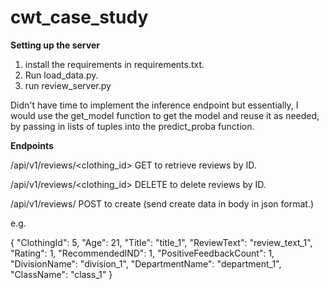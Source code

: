 # cwt_case_study

**Setting up the server**

1. install the requirements in requirements.txt.
2. Run load_data.py. 
3. run review_server.py

Didn't have time to implement the inference endpoint but essentially, I would use the get_model function to get the model and reuse it as needed, by passing in lists of tuples into the predict_proba function.

**Endpoints**

/api/v1/reviews/<clothing_id> GET to retrieve reviews by ID.

/api/v1/reviews/<clothing_id> DELETE to delete reviews by ID.

/api/v1/reviews/ POST to create (send create data in body in json format.)

e.g. 

{
    "ClothingId": 5,
    "Age": 21,
    "Title": "title_1",
    "ReviewText": "review_text_1",
    "Rating": 1,
    "RecommendedIND": 1,
    "PositiveFeedbackCount": 1,
    "DivisionName": "division_1",
    "DepartmentName": "department_1",
    "ClassName": "class_1"
}